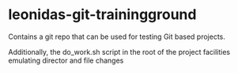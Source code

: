 # leonidas-git-trainingground

Contains a git repo that can be used for testing Git based projects. 

Additionally, the do_work.sh script in the root of the project facilities emulating director and file changes